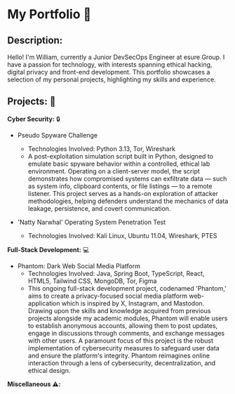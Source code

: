 # My Portfolio :page_facing_up:

## Description:
Hello! I'm William, currently a Junior DevSecOps Engineer at esure Group. I have a passion for technology, with interests spanning ethical hacking, digital privacy and front-end development. This portfolio showcases a selection of my personal projects, highlighting my skills and experience.

## Projects: :file_folder:

**Cyber Security:** :lock:
* Pseudo Spyware Challenge
    * Technologies Involved: Python 3.13, Tor, Wireshark
    * A post-exploitation simulation script built in Python, designed to emulate basic spyware behavior within a controlled, ethical lab environment. Operating on a client-server model, the script demonstrates how compromised systems can exfiltrate data — such as system info, clipboard contents, or file listings — to a remote listener. This project serves as a hands-on exploration of attacker methodologies, helping defenders understand the mechanics of data leakage, persistence, and covert communication.
  
 * 'Natty Narwhal' Operating System Penetration Test
    * Technologies Involved: Kali Linux, Ubuntu 11.04, Wireshark, PTES

**Full-Stack Development:** :computer:
* Phantom: Dark Web Social Media Platform
    * Technologies Involved: Java, Spring Boot, TypeScript, React, HTML5, Tailwind CSS, MongoDB, Tor, Figma
    * This ongoing full-stack development project, codenamed 'Phantom,' aims to create a privacy-focused social media platform web-application which is inspired by X, Instagram, and Mastodon. Drawing upon the skills and knowledge acquired from previous projects alongside my academic modules, Phantom will enable users to establish anonymous accounts, allowing them to post updates, engage in discussions through comments, and exchange messages with other users. A paramount focus of this project is the robust implementation of cybersecurity measures to safeguard user data and ensure the platform's integrity. Phantom reimagines online interaction through a lens of cybersecurity, decentralization, and ethical design.

**Miscellaneous :warning::**
